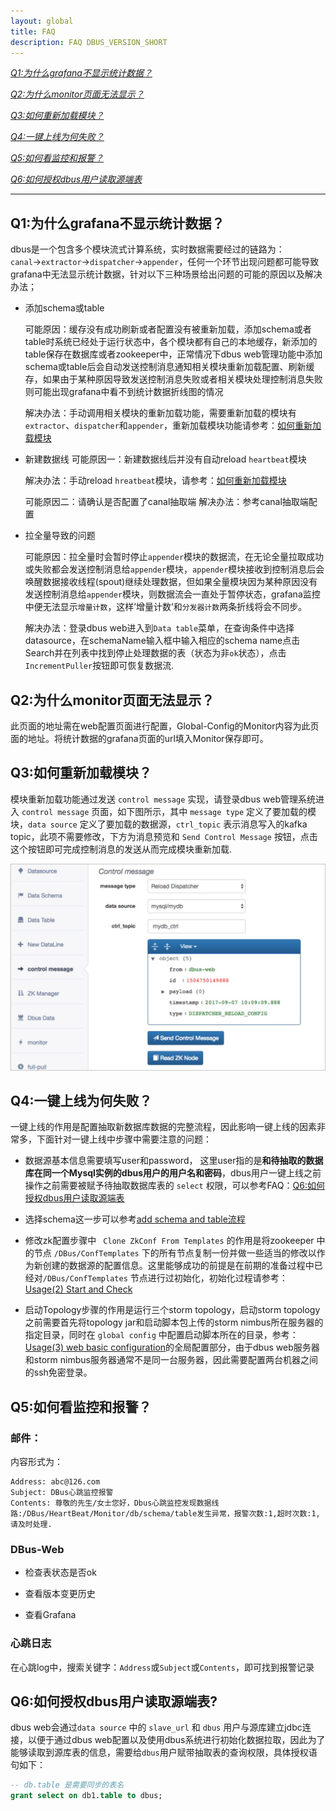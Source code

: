 ```yaml
---
layout: global
title: FAQ
description: FAQ DBUS_VERSION_SHORT
---
```




[_Q1:为什么grafana不显示统计数据？_](#faq_grafana_err)

[_Q2:为什么monitor页面无法显示？_](#faq_monitor_err)

[_Q3:如何重新加载模块？_](#faq_control_message)

[_Q4:一键上线为何失败？_](#faq_deployment_err)

[_Q5:如何看监控和报警？_](#faq_view_monitor_alarm)

[_Q6:如何授权dbus用户读取源端表_](#faq_auth_tab2dbus)
***

## <a name="faq_grafana_err">Q1:为什么grafana不显示统计数据？</a>
dbus是一个包含多个模块流式计算系统，实时数据需要经过的链路为：`canal`→`extractor`→`dispatcher`→`appender`，任何一个环节出现问题都可能导致grafana中无法显示统计数据，针对以下三种场景给出问题的可能的原因以及解决办法；
* 添加schema或table

    可能原因：缓存没有成功刷新或者配置没有被重新加载，添加schema或者table时系统已经处于运行状态中，各个模块都有自己的本地缓存，新添加的table保存在数据库或者zookeeper中，正常情况下dbus web管理功能中添加schema或table后会自动发送控制消息通知相关模块重新加载配置、刷新缓存，如果由于某种原因导致发送控制消息失败或者相关模块处理控制消息失败则可能出现grafana中看不到统计数据折线图的情况

    解决办法：手动调用相关模块的重新加载功能，需要重新加载的模块有`extractor`、`dispatcher`和`appender`，重新加载模块功能请参考：[如何重新加载模块](#faq_control_message)

* 新建数据线
    可能原因一：新建数据线后并没有自动reload `heartbeat`模块

    解决办法：手动reload `hreatbeat`模块，请参考：[如何重新加载模块](#faq_control_message)


    可能原因二：请确认是否配置了canal抽取端
    解决办法：参考canal抽取端配置
* 拉全量导致的问题

    可能原因：拉全量时会暂时停止`appender`模块的数据流，在无论全量拉取成功或失败都会发送控制消息给`appender`模块，`appender`模块接收到控制消息后会唤醒数据接收线程(spout)继续处理数据，但如果全量模块因为某种原因没有发送控制消息给`appender`模块，则数据流会一直处于暂停状态，grafana监控中便无法显示`增量计数`，这样’增量计数’和`分发器计数`两条折线将会不同步。

    解决办法：登录dbus web进入到`Data table`菜单，在查询条件中选择datasource，在schemaName输入框中输入相应的schema name点击Search并在列表中找到停止处理数据的表（状态为非`ok`状态），点击`IncrementPuller`按钮即可恢复数据流.


## <a name="faq_monitor_err">Q2:为什么monitor页面无法显示？</a>
此页面的地址需在web配置页面进行配置，Global-Config的Monitor内容为此页面的地址。将统计数据的grafana页面的url填入Monitor保存即可。

## <a name="faq_control_message">Q3:如何重新加载模块？</a>

模块重新加载功能通过发送 `control message` 实现，请登录dbus web管理系统进入 `control message` 页面，如下图所示，其中 `message type` 定义了要加载的模块，`data source` 定义了要加载的数据源，`ctrl_topic` 表示消息写入的kafka topic，此项不需要修改，下方为消息预览和 `Send Control Message` 按钮，点击这个按钮即可完成控制消息的发送从而完成模块重新加载.

![](img/faq-send-control-message.png)





## <a name="faq_deployment_err">Q4:一键上线为何失败？</a>

一键上线的作用是配置抽取新数据库数据的完整流程，因此影响一键上线的因素非常多，下面针对一键上线中步骤中需要注意的问题：

* 数据源基本信息需要填写user和password， 这里user指的是**和待抽取的数据库在同一个Mysql实例的dbus用户的用户名和密码**，dbus用户一键上线之前操作之前需要被赋予待抽取数据库表的 `select` 权限，可以参考FAQ：[Q6:如何授权dbus用户读取源端表](#faq_auth_tab2dbus)

* 选择schema这一步可以参考[add schema and table流程]( https://github.com/BriData/DBus/wiki/Usage(5)-add-schema-and-table)

* 修改zk配置步骤中 ` Clone ZkConf From Templates` 的作用是将zookeeper 中的节点 `/DBus/ConfTemplates` 下的所有节点复制一份并做一些适当的修改以作为新创建的数据源的配置信息。这里能够成功的前提是在前期的准备过程中已经对`/DBus/ConfTemplates` 节点进行过初始化，初始化过程请参考：[Usage(2) Start and Check](https://github.com/BriData/DBus/wiki/Usage(2)-Start-and-Check#4-storm)

* 启动Topology步骤的作用是运行三个storm topology，启动storm topology之前需要首先将topology jar和启动脚本包上传的storm nimbus所在服务器的指定目录，同时在 `global config` 中配置启动脚本所在的目录，参考：[Usage(3) web basic configuration]( https://github.com/BriData/DBus/wiki/Usage(3)-web-basic-configuration)的全局配置部分，由于dbus web服务器和storm nimbus服务器通常不是同一台服务器，因此需要配置两台机器之间的ssh免密登录。

## <a name="faq_view_monitor_alarm">Q5:如何看监控和报警？</a>

### 邮件：

内容形式为：

    Address: abc@126.com
    Subject: DBus心跳监控报警
    Contents: 尊敬的先生/女士您好，Dbus心跳监控发现数据线路:/DBus/HeartBeat/Monitor/db/schema/table发生异常，报警次数:1,超时次数:1,请及时处理.

### DBus-Web

* 检查表状态是否ok

* 查看版本变更历史

* 查看Grafana

### 心跳日志

在心跳log中，搜索关键字：`Address`或`Subject`或`Contents`，即可找到报警记录

## <a name="faq_auth_tab2dbus">Q6:如何授权dbus用户读取源端表?</a>

dbus web会通过`data source` 中的 `slave_url` 和 `dbus` 用户与源库建立jdbc连接，以便于通过dbus web配置以及使用dbus系统进行初始化数据拉取，因此为了能够读取到源库表的信息，需要给`dbus`用户赋带抽取表的查询权限，具体授权语句如下：
```sql
-- db.table 是需要同步的表名
grant select on db1.table to dbus;
```

